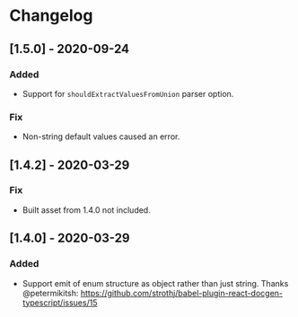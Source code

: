 # Changelog

## [1.5.0] - 2020-09-24

### Added
- Support for `shouldExtractValuesFromUnion` parser option.

### Fix
- Non-string default values caused an error.

## [1.4.2] - 2020-03-29

### Fix

- Built asset from 1.4.0 not included.

## [1.4.0] - 2020-03-29

### Added

- Support emit of enum structure as object rather than just string. Thanks @petermikitsh: https://github.com/strothj/babel-plugin-react-docgen-typescript/issues/15
